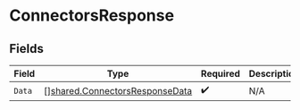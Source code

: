 # ConnectorsResponse


## Fields

| Field                                                                                   | Type                                                                                    | Required                                                                                | Description                                                                             |
| --------------------------------------------------------------------------------------- | --------------------------------------------------------------------------------------- | --------------------------------------------------------------------------------------- | --------------------------------------------------------------------------------------- |
| `Data`                                                                                  | [][shared.ConnectorsResponseData](../../../pkg/models/shared/connectorsresponsedata.md) | :heavy_check_mark:                                                                      | N/A                                                                                     |
